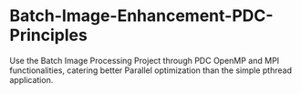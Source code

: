 # Batch-Image-Enhancement-PDC-Principles
Use the Batch Image Processing Project through PDC OpenMP and MPI functionalities, catering better Parallel optimization than the simple pthread application. 
